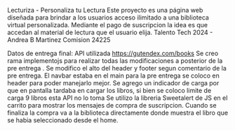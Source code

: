 Lecturiza - Personaliza tu Lectura
Este proyecto es una página web diseñada para brindar a los usuarios acceso ilimitado a una biblioteca virtual personalizada. 
Mediante el pago de suscripcion la idea es que accedan al material de lectura que el usuario elija.
Talento Tech 2024 - Andrea B Martinez Comision 24225 

Datos de entrega final: 
API utilizada https://gutendex.com/books
Se creo rama implementojs para realizar todas las modificaciones a posterior de la pre entrega .
Se modifico el alto del header y footer segun comentario de la pre entrega.
El navbar estaba en el main para la pre entrega se coloco en header para poder manejarlo mejor.
Se agrego un indicador de carga por que en pantalla tardaba en cargar los libros, si bien se coloco limite de carga 9 libros esta API no lo toma
Se utilizo la libreria Sweetalert de JS en el carrito para mostrar los mensajes de compra de suscripcion.
Cuando se finaliza la compra va a la biblioteca directamente donde muestra el libro que se habia seleccionado desde el home. 




